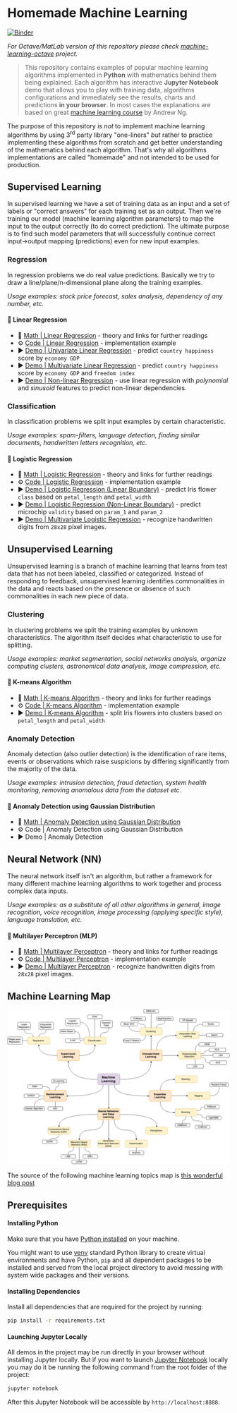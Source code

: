 # Homemade Machine Learning

[![Binder](https://mybinder.org/badge_logo.svg)](https://mybinder.org/v2/gh/trekhleb/homemade-machine-learning/master?filepath=notebooks)

_For Octave/MatLab version of this repository please check [machine-learning-octave](https://github.com/trekhleb/machine-learning-octave) project._

> This repository contains examples of popular machine learning algorithms implemented in **Python** with mathematics behind them being explained. Each algorithm has interactive **Jupyter Notebook** demo that allows you to play with training data, algorithms configurations and immediately see the results, charts and predictions **in your browser**. In most cases the explanations are based on great [machine learning course](https://www.coursera.org/learn/machine-learning) by Andrew Ng.

The purpose of this repository is _not_ to implement machine learning algorithms by using 3<sup>rd</sup> party library "one-liners" _but_ rather to practice implementing these algorithms from scratch and get better understanding of the mathematics behind each algorithm. That's why all algorithms implementations are called "homemade" and not intended to be used for production.

## Supervised Learning

In supervised learning we have a set of training data as an input and a set of labels or "correct answers" for each training set as an output. Then we're training our model (machine learning algorithm parameters) to map the input to the output correctly (to do correct prediction). The ultimate purpose is to find such model parameters that will successfully continue correct input→output mapping (predictions) even for new input examples.

### Regression

In regression problems we do real value predictions. Basically we try to draw a line/plane/n-dimensional plane along the training examples.

_Usage examples: stock price forecast, sales analysis, dependency of any number, etc._

#### 🤖 Linear Regression

- 📗 [Math | Linear Regression](homemade/linear_regression) - theory and links for further readings
- ⚙️ [Code | Linear Regression](homemade/linear_regression/linear_regression.py) - implementation example
- ▶️ [Demo | Univariate Linear Regression](https://nbviewer.jupyter.org/github/trekhleb/homemade-machine-learning/blob/master/notebooks/linear_regression/univariate_linear_regression_demo.ipynb) - predict `country happiness` score by `economy GDP`
- ▶️ [Demo | Multivariate Linear Regression](https://nbviewer.jupyter.org/github/trekhleb/homemade-machine-learning/blob/master/notebooks/linear_regression/multivariate_linear_regression_demo.ipynb) - predict `country happiness` score by `economy GDP` and `freedom index`
- ▶️ [Demo | Non-linear Regression](https://nbviewer.jupyter.org/github/trekhleb/homemade-machine-learning/blob/master/notebooks/linear_regression/non_linear_regression_demo.ipynb) - use linear regression with _polynomial_ and _sinusoid_ features to predict non-linear dependencies.

### Classification

In classification problems we split input examples by certain characteristic.

_Usage examples: spam-filters, language detection, finding similar documents, handwritten letters recognition, etc._

#### 🤖 Logistic Regression

- 📗 [Math | Logistic Regression](homemade/logistic_regression) - theory and links for further readings
- ⚙️ [Code | Logistic Regression](homemade/logistic_regression/logistic_regression.py) - implementation example
- ▶️ [Demo | Logistic Regression (Linear Boundary)](https://nbviewer.jupyter.org/github/trekhleb/homemade-machine-learning/blob/master/notebooks/logistic_regression/logistic_regression_with_linear_boundary_demo.ipynb) - predict Iris flower `class` based on `petal_length` and `petal_width`
- ▶️ [Demo | Logistic Regression (Non-Linear Boundary)](https://nbviewer.jupyter.org/github/trekhleb/homemade-machine-learning/blob/master/notebooks/logistic_regression/logistic_regression_with_non_linear_boundary_demo.ipynb) - predict microchip `validity` based on `param_1` and `param_2`
- ▶️ [Demo | Multivariate Logistic Regression](https://nbviewer.jupyter.org/github/trekhleb/homemade-machine-learning/blob/master/notebooks/logistic_regression/multivariate_logistic_regression_demo.ipynb) - recognize handwritten digits from `28x28` pixel images.

## Unsupervised Learning

Unsupervised learning is a branch of machine learning that learns from test data that has not been labeled, classified or categorized. Instead of responding to feedback, unsupervised learning identifies commonalities in the data and reacts based on the presence or absence of such commonalities in each new piece of data.

### Clustering

In clustering problems we split the training examples by unknown characteristics. The algorithm itself decides what characteristic to use for splitting.

_Usage examples: market segmentation, social networks analysis, organize computing clusters, astronomical data analysis, image compression, etc._

#### 🤖 K-means Algorithm

- 📗 [Math | K-means Algorithm](homemade/k_means) - theory and links for further readings
- ⚙️ [Code | K-means Algorithm](https://github.com/trekhleb/homemade-machine-learning/blob/master/homemade/k_means/k_means.py) - implementation example
- ▶️ [Demo | K-means Algorithm](https://nbviewer.jupyter.org/github/trekhleb/homemade-machine-learning/blob/master/notebooks/k_means/k_means_demo.ipynb) - split Iris flowers into clusters based on `petal_length` and `petal_width`

### Anomaly Detection

Anomaly detection (also outlier detection) is the identification of rare items, events or observations which raise suspicions by differing significantly from the majority of the data.

_Usage examples: intrusion detection, fraud detection, system health monitoring, removing anomalous data from the dataset etc._

#### 🤖 Anomaly Detection using Gaussian Distribution

- 📗 [Math | Anomaly Detection using Gaussian Distribution](homemade/anomaly_detection)
- ⚙️ Code | Anomaly Detection using Gaussian Distribution
- ▶️ Demo | Anomaly Detection

## Neural Network (NN)

The neural network itself isn't an algorithm, but rather a framework for many different machine learning algorithms to work together and process complex data inputs.

_Usage examples: as a substitute of all other algorithms in general, image recognition, voice recognition, image processing (applying specific style), language translation, etc._

#### 🤖 Multilayer Perceptron (MLP)

- 📗 [Math | Multilayer Perceptron](homemade/neural_network) - theory and links for further readings
- ⚙️ [Code | Multilayer Perceptron](https://github.com/trekhleb/homemade-machine-learning/blob/master/homemade/neural_network/multilayer_perceptron.py) - implementation example
- ▶️ [Demo | Multilayer Perceptron](https://nbviewer.jupyter.org/github/trekhleb/homemade-machine-learning/blob/master/notebooks/neural_network/multilayer_perceptron_demo.ipynb) - recognize handwritten digits from `28x28` pixel images.

## Machine Learning Map

![Machine Learning Map](images/machine-learning-map.png)

The source of the following machine learning topics map is [this wonderful blog post](https://vas3k.ru/blog/machine_learning/)

## Prerequisites

#### Installing Python

Make sure that you have [Python installed](https://realpython.com/installing-python/) on your machine.

You might want to use [venv](https://docs.python.org/3/library/venv.html) standard Python library
to create virtual environments and have Python, `pip` and all dependent packages to be installed and 
served from the local project directory to avoid messing with system wide packages and their 
versions.

#### Installing Dependencies

Install all dependencies that are required for the project by running:

```bash
pip install -r requirements.txt
```

#### Launching Jupyter Locally

All demos in the project may be run directly in your browser without installing Jupyter locally. But if you want to launch [Jupyter Notebook](http://jupyter.org/) locally you may do it be running the following command from the root folder of the project:

```bash
jupyter notebook
```
After this Jupyter Notebook will be accessible by `http://localhost:8888`.
